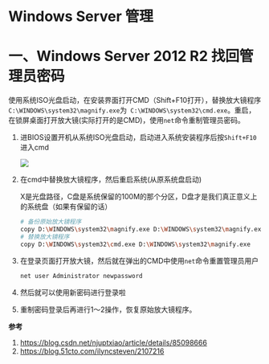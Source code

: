 # Windows Server 管理

# 一、Windows Server 2012 R2 找回管理员密码

使用系统ISO光盘启动，在安装界面打开CMD（Shift+F10打开），替换放大镜程序 `C:\WINDOWS\system32\magnify.exe`为` C:\WINDOWS\system32\cmd.exe`。重启，在锁屏桌面打开放大镜(实际打开的是CMD)，使用`net`命令重制管理员密码。

1. 进BIOS设置开机从系统ISO光盘启动，启动进入系统安装程序后按`Shift+F10`进入cmd

   ![](../assets/windows-server-0.png)

2. 在cmd中替换放大镜程序，然后重启系统(从原系统盘启动)

   X是光盘路径，C盘是系统保留的100M的那个分区，D盘才是我们真正意义上的系统盘（如果有保留的话）

   ```bash
   # 备份原始放大镜程序
   copy D:\WINDOWS\system32\magnify.exe D:\WINDOWS\system32\magnify.exe.bak
   # 替换放大镜程序
   copy D:\WINDOWS\system32\cmd.exe D:\WINDOWS\system32\magnify.exe
   ```

3. 在登录页面打开放大镜，然后就在弹出的CMD中使用`net`命令重置管理员用户

   ```bash
   net user Administrator newpassword
   ```

4. 然后就可以使用新密码进行登录啦

5. 重制密码登录后再进行1～2操作，恢复原始放大镜程序。



**参考**

1. https://blog.csdn.net/njuptxiao/article/details/85098666
2. https://blog.51cto.com/ilyncsteven/2107216